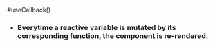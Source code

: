 #useCallback()

- ### **Everytime a reactive variable is mutated by its corresponding function, the component is re-rendered.**
